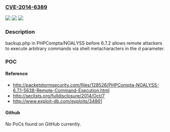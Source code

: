### [CVE-2014-6389](https://cve.mitre.org/cgi-bin/cvename.cgi?name=CVE-2014-6389)
![](https://img.shields.io/static/v1?label=Product&message=n%2Fa&color=blue)
![](https://img.shields.io/static/v1?label=Version&message=n%2Fa&color=blue)
![](https://img.shields.io/static/v1?label=Vulnerability&message=n%2Fa&color=brighgreen)

### Description

backup.php in PHPCompta/NOALYSS before 6.7.2 allows remote attackers to execute arbitrary commands via shell metacharacters in the d parameter.

### POC

#### Reference
- http://packetstormsecurity.com/files/128526/PHPCompta-NOALYSS-6.7.1-5638-Remote-Command-Execution.html
- http://seclists.org/fulldisclosure/2014/Oct/7
- http://www.exploit-db.com/exploits/34861

#### Github
No PoCs found on GitHub currently.

